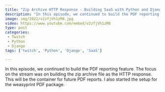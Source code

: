 ```yaml
---
title: "Zip Archive HTTP Response - Building SaaS with Python and Django #124"
description: "In this episode, we continued to build the PDF reporting feature. The focus on the stream was on building the zip archive file as the HTTP response. This will be the container for future PDF reports. I also started the setup for the weasyprint PDF package."
image: img/2022/v2zfjVh1zM8.jpg
video: https://www.youtube.com/embed/v2zfjVh1zM8
type: post
categories:
 - Twitch
 - Python
 - Django
tags: ['twitch', 'Python', 'Django', 'SaaS']

---
```


In this episode, we continued to build the PDF reporting feature. The focus on the stream was on building the zip archive file as the HTTP response. This will be the container for future PDF reports. I also started the setup for the weasyprint PDF package.
